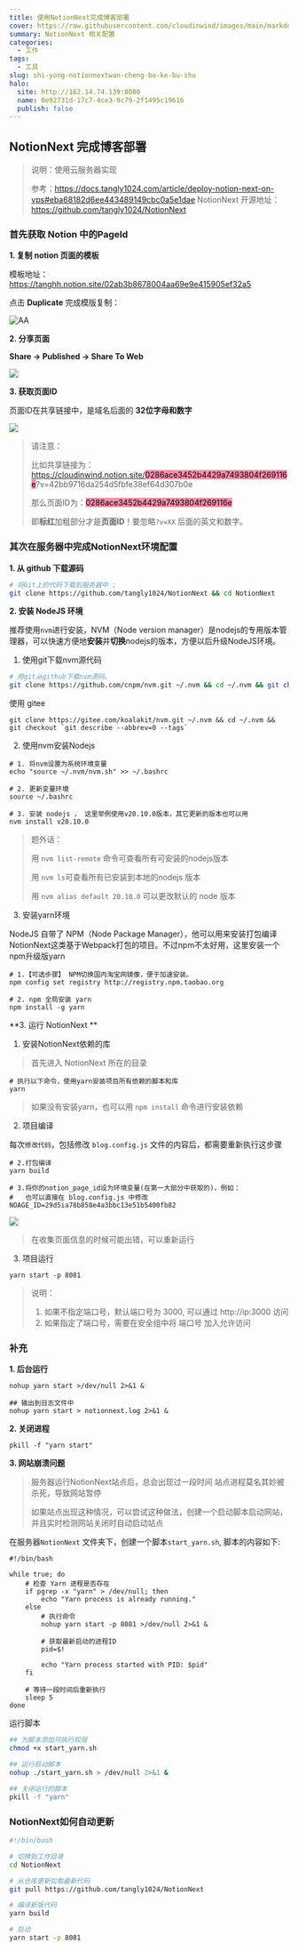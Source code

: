 ```yaml
---
title: 使用NotionNext完成博客部署
cover: https://raw.githubusercontent.com/cloudinwind/images/main/markdown_images/202407241312107.png
summary: NotionNext 相关配置
categories:
  - 工作
tags:
  - 工具
slug: shi-yong-notionnextwan-cheng-bo-ke-bu-shu
halo:
  site: http://162.14.74.139:8080
  name: 0e92731d-17c7-4ce3-9c79-2f1495c19616
  publish: false
---
```



## NotionNext 完成博客部署

> 说明：使用云服务器实现
> 
> 参考：https://docs.tangly1024.com/article/deploy-notion-next-on-vps#eba68182d6ee443489149cbc0a5e1dae
> NotionNext 开源地址：https://github.com/tangly1024/NotionNext

### 首先获取 Notion 中的PageId

**1. 复制 notion 页面的模板**

模板地址：https://tanghh.notion.site/02ab3b8678004aa69e9e415905ef32a5

点击 **Duplicate** 完成模版复制：

![AA](https://www.notion.so/image/https%3A%2F%2Fs3-us-west-2.amazonaws.com%2Fsecure.notion-static.com%2F35421745-2316-47bf-a6ce-7cd1aeb3deb3%2FUntitled.png?table=block&id=15646cce-2570-46d0-8c70-c56832db302b&t=15646cce-2570-46d0-8c70-c56832db302b&width=624&cache=v2)


**2. 分享页面**

**Share -> Published -> Share To Web**

![](https://www.notion.so/image/https%3A%2F%2Fs3-us-west-2.amazonaws.com%2Fsecure.notion-static.com%2F1fc010fe-32a5-4934-947b-fb1e076735bd%2FUntitled.png?table=block&id=586d2451-f192-449f-93d0-b7ce35e1e13d&t=586d2451-f192-449f-93d0-b7ce35e1e13d&width=528&cache=v2)

**3. 获取页面ID**

页面ID在共享链接中，是域名后面的 **32位字母和数字**

![](https://www.notion.so/image/https%3A%2F%2Fs3-us-west-2.amazonaws.com%2Fsecure.notion-static.com%2F6fd734be-198d-4764-8eb4-2a1755c5020b%2FUntitled.png?table=block&id=7ae734b0-fe29-43ba-a715-4aa3adea7c57&t=7ae734b0-fe29-43ba-a715-4aa3adea7c57&width=576&cache=v2)

> 请注意：
> 
> 比如共享链接为：https://cloudinwind.notion.site/<mark style="background: #FF5582A6;">0286ace3452b4429a7493804f269116e</mark>?v=42bb9716da254d5fbfe38ef64d307b0e
> 
> 那么页面ID为：<mark style="background: #FF5582A6;">0286ace3452b4429a7493804f269116e</mark>
> 
> 即**标红**加粗部分才是**页面ID**！要忽略`?v=XX` 后面的英文和数字。


### 其次在服务器中完成NotionNext环境配置

**1. 从 github 下载源码**

```bash
# 将Git上的代码下载到服务器中 ; 
git clone https://github.com/tangly1024/NotionNext && cd NotionNext
```

**2. 安装 NodeJS 环境**

推荐使用`nvm`进行安装，NVM（Node version manager）是nodejs的专用版本管理器，可以快速方便地**安装**并**切换**nodejs的版本，方便以后升级NodeJS环境。

1. 使用git下载nvm源代码

```bash
# 用git从github下载nvm源码。
git clone https://github.com/cnpm/nvm.git ~/.nvm && cd ~/.nvm && git checkout `git describe --abbrev=0 --tags
```

使用 gitee

```
git clone https://gitee.com/koalakit/nvm.git ~/.nvm && cd ~/.nvm && git checkout `git describe --abbrev=0 --tags`
```

2. 使用nvm安装Nodejs

```
# 1. 将nvm设置为系统环境变量
echo "source ~/.nvm/nvm.sh" >> ~/.bashrc

# 2. 更新变量环境
source ~/.bashrc

# 3. 安装 nodejs ， 这里举例使用v20.10.0版本，其它更新的版本也可以用
nvm install v20.10.0
```

>   题外话： 
>   
>   用 `nvm list-remote` 命令可查看所有可安装的nodejs版本 
>   
>   用 `nvm ls`可查看所有已安装到本地的nodejs 版本
>   
>   用 `nvm alias default 20.10.0` 可以更改默认的 node 版本



3. 安装yarn环境

NodeJS 自带了 NPM（Node Package Manager），他可以用来安装打包编译NotionNext这类基于Webpack打包的项目。不过npm不太好用，这里安装一个npm升级版yarn

```
# 1.【可选步骤】 NPM切换国内淘宝网镜像，便于加速安装。
npm config set registry http://registry.npm.taobao.org

# 2. npm 全局安装 yarn 
npm install -g yarn
```

**3. 运行 NotionNext **

1. 安装NotionNext依赖的库
> 首先进入 NotionNext 所在的目录

```
# 执行以下命令，使用yarn安装项目所有依赖的脚本和库
yarn
```

> 如果没有安装yarn，也可以用 `npm install` 命令进行安装依赖


2. 项目编译

每次`修改代码`，包括修改 `blog.config.js` 文件的内容后，都需要重新执行这步骤

```
# 2.打包编译
yarn build

# 3.将你的notion_page_id设为环境变量(在第一大部分中获取的)，例如：
#   也可以直接在 blog.config.js 中修改
NOAGE_ID=29d5ia78b858e4a3bbc13e51b5400fb82
```

![](https://pic.imgdb.cn/item/669e0127d9c307b7e9a3f56f.png)

>在收集页面信息的时候可能出错，可以重新运行

3. 项目运行

```
yarn start -p 8081
```

> 说明：
> 1. 如果不指定端口号，默认端口号为 3000, 可以通过 http://ip:3000 访问
> 2. 如果指定了端口号，需要在安全组中将 端口号 加入允许访问


### 补充

**1. 后台运行**

```
nohup yarn start >/dev/null 2>&1 &

## 输出到日志文件中
nohup yarn start > notionnext.log 2>&1 &

```

**2. 关闭进程**
```
pkill -f "yarn start"
```

**3. 网站崩溃问题**

> 服务器运行NotionNext站点后，总会出现过一段时间 站点进程莫名其妙被杀死，导致网站暂停
> 
> 如果站点出现这种情况，可以尝试这种做法，创建一个启动脚本启动网站，并且实时检测网站关闭时自动启动站点

 在服务器`NotionNext` 文件夹下，创建一个脚本`start_yarn.sh`, 脚本的内容如下:
```shell
#!/bin/bash

while true; do
    # 检查 Yarn 进程是否存在
    if pgrep -x "yarn" > /dev/null; then
        echo "Yarn process is already running."
    else
        # 执行命令
        nohup yarn start -p 8081 >/dev/null 2>&1 &

        # 获取最新启动的进程ID
        pid=$!

        echo "Yarn process started with PID: $pid"
    fi

    # 等待一段时间后重新执行
    sleep 5
done
```

运行脚本

```bash
## 为脚本添加可执行权限
chmod +x start_yarn.sh

## 运行启动脚本
nohup ./start_yarn.sh > /dev/null 2>&1 &

## 关闭运行的脚本
pkill -f "yarn"
```

### NotionNext如何自动更新

```bash
#!/bin/bash

# 切换到工作目录
cd NotionNext

# 从仓库更新拉取最新代码
git pull https://github.com/tangly1024/NotionNext

# 编译新版代码
yarn build

# 启动
yarn start -p 8081
```



